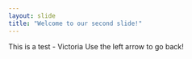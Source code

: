 ```yaml
---
layout: slide
title: "Welcome to our second slide!"
---
```

This is a test - Victoria
Use the left arrow to go back!